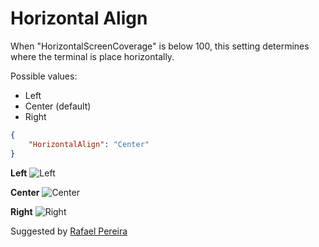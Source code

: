 # Horizontal Align

When "HorizontalScreenCoverage" is below 100, this setting determines where the terminal is place horizontally.

Possible values:

- Left
- Center (default)
- Right

```json
{
	"HorizontalAlign": "Center"
}
```

**Left**
![Left](https://user-images.githubusercontent.com/1295673/95656847-467ed980-0b11-11eb-87a4-2bff809c30d0.png)

**Center**
![Center](https://user-images.githubusercontent.com/1295673/95656889-8645c100-0b11-11eb-8310-c829f41e76bc.png)

**Right**
![Right](https://user-images.githubusercontent.com/1295673/95656866-6d3d1000-0b11-11eb-9680-cb67d1c5cc6c.png)

<span class="by">Suggested by [Rafael Pereira](https://github.com/bsides)</span>
